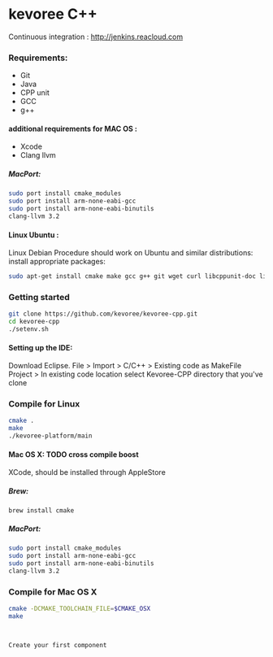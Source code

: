 # kevoree C++
 
 Continuous integration : http://jenkins.reacloud.com
 
 
### Requirements:

* Git 
* Java
* CPP unit
* GCC
* g++

#### additional requirements for MAC OS :
* Xcode
* Clang llvm

##### MacPort:
```sh
sudo port install cmake_modules
sudo port install arm-none-eabi-gcc
sudo port install arm-none-eabi-binutils
clang-llvm 3.2
```


#### Linux Ubuntu :
Linux Debian Procedure should work on Ubuntu and similar distributions: install appropriate packages:
```sh
sudo apt-get install cmake make gcc g++ git wget curl libcppunit-doc libcppunit-dev
```

### Getting started
```sh
git clone https://github.com/kevoree/kevoree-cpp.git
cd kevoree-cpp
./setenv.sh
```

#### Setting up the IDE:
Download Eclipse.
File > Import > C/C++ > Existing code as MakeFile Project > In existing code location select Kevoree-CPP directory that you've clone
### Compile for Linux  
```sh
cmake .
make
./kevoree-platform/main
```
 
#### Mac OS X: TODO cross compile boost
XCode, should be installed through AppleStore
 
##### Brew:
`brew install cmake`
 
##### MacPort:
```sh
sudo port install cmake_modules
sudo port install arm-none-eabi-gcc
sudo port install arm-none-eabi-binutils
clang-llvm 3.2
```
 
### Compile for Mac OS X  
```sh
cmake -DCMAKE_TOOLCHAIN_FILE=$CMAKE_OSX
make



Create your first component



